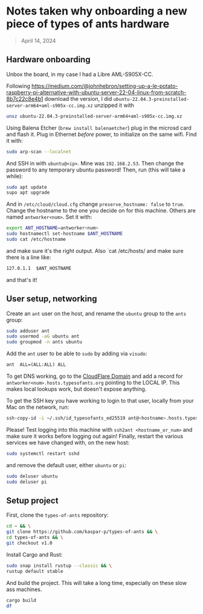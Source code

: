 # Notes taken why onboarding a new piece of types of ants hardware

> April 14, 2024

## Hardware onboarding

Unbox the board, in my case I had a Libre AML-S905X-CC.

Following https://medium.com/@johnhebron/setting-up-a-le-potato-raspberry-pi-alternative-with-ubuntu-server-22-04-linux-from-scratch-8b7c22c8e4b1
download the version, I did `ubuntu-22.04.3-preinstalled-server-arm64+aml-s905x-cc.img.xz`
unzipped it with

```bash
unxz ubuntu-22.04.3-preinstalled-server-arm64+aml-s905x-cc.img.xz
```

Using Balena Etcher (`brew install balenaetcher`) plug in the microsd card and flash it. Plug in Ethernet _before_ power, to initialize on the same wifi. Find it with:

```bash
sudo arp-scan --localnet
```

And SSH in with `ubuntu@<ip>`. Mine was `192.168.2.53`. Then change the password to any temporary ubuntu password! Then, run (this will take a while):

```bash
sudo apt update
supo apt upgrade
```

And in `/etc/cloud/cloud.cfg` change `preserve_hostname: false` to `true`. Change the hostname to the one you decide on for this machine. Others are named `antworker<num>`. Set it with:

```bash
export ANT_HOSTNAME=antworker<num>
sudo hostnamectl set-hostname $ANT_HOSTNAME
sudo cat /etc/hostname
```
and make sure it's the right output. Also `cat /etc/hosts/ and make sure there is a line like:

```txt
127.0.1.1  $ANT_HOSTNAME
```

and that's it!

## User setup, networking

Create an `ant` user on the host, and rename the `ubuntu` group to the `ants` group:

```bash
sudo adduser ant
sudo usermod -aG ubuntu ant
sudo groupmod -n ants ubuntu
```

Add the `ant` user to be able to `sudo` by adding via `visudo`:

```txt
ant  ALL=(ALL:ALL) ALL
```

To get DNS working, go to the [CloudFlare Domain](https://dash.cloudflare.com/3196bd788e22028260c62531239ac7c2/typesofants.org/dns/records) and add a record for `antworker<num>.hosts.typesofants.org` pointing to the LOCAL IP. This makes local lookups work, but doesn't expose anything.

To get the SSH key you have working to login to that user, locally from your Mac on the network, run: 

```bash
ssh-copy-id -i ~/.ssh/id_typesofants_ed25519 ant@<hostname>.hosts.typesofants.org
```

Please! Test logging into this machine with `ssh2ant <hostname_or_num>` and make sure it works before logging out again! Finally, restart the various services we have changed with, on the new host:

```bash
sudo systemctl restart sshd
```

and remove the default user, either `ubuntu` or `pi`:

```bash
sudo deluser ubuntu
sudo deluser pi
```

## Setup project

First, clone the `types-of-ants` repository:

```bash
cd ~ && \
git clone https://github.com/kaspar-p/types-of-ants && \
cd types-of-ants && \
git checkout v1.0
```

Install Cargo and Rust:
```bash
sudo snap install rustup --classic && \
rustup default stable
```

And build the project. This will take a long time, especially on these slow ass machines.
```bash
cargo build
df
```
